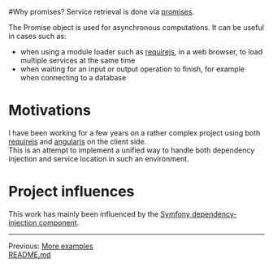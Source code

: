 #Why promises?
Service retrieval is done via [promises](https://promisesaplus.com/).

The Promise object is used for asynchronous computations. It can be useful in cases such as:
* when using a module loader such as [requirejs](http://requirejs.org/), in a web browser, to load multiple services at the same time
* when waiting for an input or output operation to finish, for example when connecting to a database

# Motivations
I have been working for a few years on a rather complex project using both [requirejs](http://requirejs.org/) and [angularjs](https://angularjs.org/) on the client side.
<br />
This is an attempt to implement a unified way to handle both dependency injection and service location in such an environment.

# Project influences
This work has mainly been influenced by the [Symfony dependency-injection component](https://github.com/symfony/dependency-injection).

<hr />

Previous: [More examples](more-examples.md)
<br />
[README.md](../README.md)
